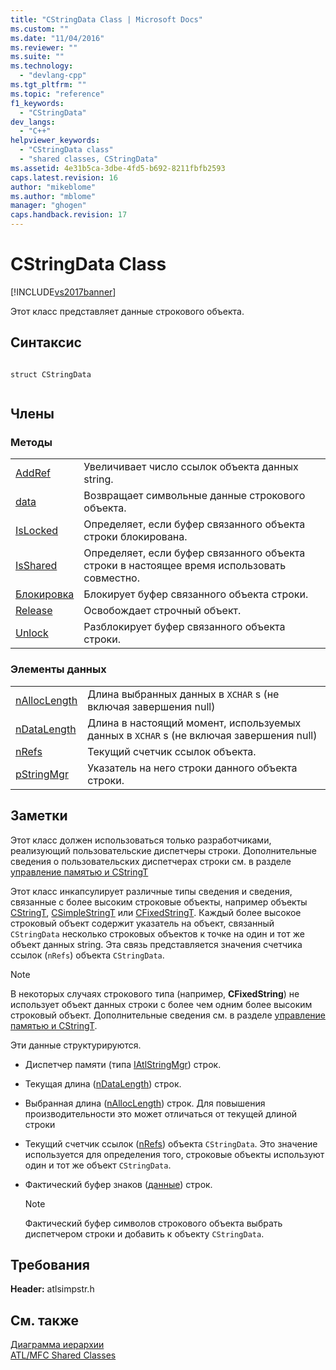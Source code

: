 ```yaml
---
title: "CStringData Class | Microsoft Docs"
ms.custom: ""
ms.date: "11/04/2016"
ms.reviewer: ""
ms.suite: ""
ms.technology: 
  - "devlang-cpp"
ms.tgt_pltfrm: ""
ms.topic: "reference"
f1_keywords: 
  - "CStringData"
dev_langs: 
  - "C++"
helpviewer_keywords: 
  - "CStringData class"
  - "shared classes, CStringData"
ms.assetid: 4e31b5ca-3dbe-4fd5-b692-8211fbfb2593
caps.latest.revision: 16
author: "mikeblome"
ms.author: "mblome"
manager: "ghogen"
caps.handback.revision: 17
---
```

# CStringData Class
[!INCLUDE[vs2017banner](../../assembler/inline/includes/vs2017banner.md)]

Этот класс представляет данные строкового объекта.  
  
## Синтаксис  
  
```  
  
struct CStringData  
  
```  
  
## Члены  
  
### Методы  
  
|||  
|-|-|  
|[AddRef](../Topic/CStringData::AddRef.md)|Увеличивает число ссылок объекта данных string.|  
|[data](../Topic/CStringData::data.md)|Возвращает символьные данные строкового объекта.|  
|[IsLocked](../Topic/CStringData::IsLocked.md)|Определяет, если буфер связанного объекта строки блокирована.|  
|[IsShared](../Topic/CStringData::IsShared.md)|Определяет, если буфер связанного объекта строки в настоящее время использовать совместно.|  
|[Блокировка](../Topic/CStringData::Lock.md)|Блокирует буфер связанного объекта строки.|  
|[Release](../Topic/CStringData::Release.md)|Освобождает строчный объект.|  
|[Unlock](../Topic/CStringData::Unlock.md)|Разблокирует буфер связанного объекта строки.|  
  
### Элементы данных  
  
|||  
|-|-|  
|[nAllocLength](../Topic/CStringData::nAllocLength.md)|Длина выбранных данных в `XCHAR` s \(не включая завершения null\)|  
|[nDataLength](../Topic/CStringData::nDataLength.md)|Длина в настоящий момент, используемых данных в `XCHAR` s \(не включая завершения null\)|  
|[nRefs](../Topic/CStringData::nRefs.md)|Текущий счетчик ссылок объекта.|  
|[pStringMgr](../Topic/CStringData::pStringMgr.md)|Указатель на него строки данного объекта строки.|  
  
## Заметки  
 Этот класс должен использоваться только разработчиками, реализующий пользовательские диспетчеры строки.  Дополнительные сведения о пользовательских диспетчерах строки см. в разделе [управление памятью и CStringT](../../atl-mfc-shared/memory-management-with-cstringt.md)  
  
 Этот класс инкапсулирует различные типы сведения и сведения, связанные с более высоким строковые объекты, например объекты [CStringT](../../atl-mfc-shared/reference/cstringt-class.md), [CSimpleStringT](../../atl-mfc-shared/reference/csimplestringt-class.md) или [CFixedStringT](../../atl-mfc-shared/reference/cfixedstringt-class.md).  Каждый более высокое строковый объект содержит указатель на объект, связанный `CStringData` несколько строковых объектов к точке на один и тот же объект данных string.  Эта связь представляется значения счетчика ссылок \(`nRefs`\) объекта `CStringData`.  
  
> [!NOTE]
>  В некоторых случаях строкового типа \(например, **CFixedString**\) не использует объект данных строки с более чем одним более высоким строковый объект.  Дополнительные сведения см. в разделе [управление памятью и CStringT](../../atl-mfc-shared/memory-management-with-cstringt.md).  
  
 Эти данные структурируются.  
  
-   Диспетчер памяти \(типа [IAtlStringMgr](../Topic/IAtlStringMgr%20Class.md)\) строк.  
  
-   Текущая длина \([nDataLength](../Topic/CStringData::nDataLength.md)\) строк.  
  
-   Выбранная длина \([nAllocLength](../Topic/CStringData::nAllocLength.md)\) строк.  Для повышения производительности это может отличаться от текущей длиной строки  
  
-   Текущий счетчик ссылок \([nRefs](../Topic/CStringData::nRefs.md)\) объекта `CStringData`.  Это значение используется для определения того, строковые объекты используют один и тот же объект `CStringData`.  
  
-   Фактический буфер знаков \([данные](../Topic/CStringData::data.md)\) строк.  
  
    > [!NOTE]
    >  Фактический буфер символов строкового объекта выбрать диспетчером строки и добавить к объекту `CStringData`.  
  
## Требования  
 **Header:** atlsimpstr.h  
  
## См. также  
 [Диаграмма иерархии](../../mfc/hierarchy-chart.md)   
 [ATL\/MFC Shared Classes](../../atl-mfc-shared/atl-mfc-shared-classes.md)